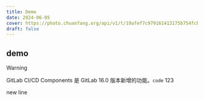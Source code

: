 ```yaml
---
title: Demo
date: 2024-06-05
cover: https://photo.chuanfang.org/api/v1/t/19afef7c979161413175b754fcb7340d5c15d2d3/2aqbem44/fit_2560
draft: false
---
```


## demo

> [!warning]
> GitLab CI/CD Components 是 GitLab 16.0 版本新增的功能。`code` 123
>
> new line